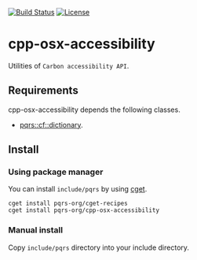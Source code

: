 [![Build Status](https://github.com/pqrs-org/cpp-osx-accessibility/workflows/CI/badge.svg)](https://github.com/pqrs-org/cpp-osx-accessibility/actions)
[![License](https://img.shields.io/badge/license-Boost%20Software%20License-blue.svg)](https://github.com/pqrs-org/cpp-osx-accessibility/blob/main/LICENSE.md)

# cpp-osx-accessibility

Utilities of `Carbon accessibility API`.

## Requirements

cpp-osx-accessibility depends the following classes.

- [pqrs::cf::dictionary](https://github.com/pqrs-org/cpp-cf-dictionary).

## Install

### Using package manager

You can install `include/pqrs` by using [cget](https://github.com/pfultz2/cget).

```shell
cget install pqrs-org/cget-recipes
cget install pqrs-org/cpp-osx-accessibility
```

### Manual install

Copy `include/pqrs` directory into your include directory.
